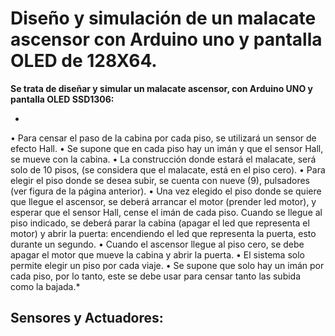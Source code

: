# **Diseño y simulación de un malacate ascensor con Arduino uno y pantalla OLED de 128X64.**

**Se trata de diseñar y simular un malacate ascensor, con Arduino UNO y pantalla OLED SSD1306:**

*
• Para censar el paso de la cabina por cada piso, se utilizará un sensor de efecto Hall.
• Se supone que en cada piso hay un imán y que el sensor Hall, se mueve con la cabina.
• La construcción donde estará el malacate, será solo de 10 pisos, (se considera que el malacate, está en el piso cero).
• Para elegir el piso donde se desea subir, se cuenta con nueve (9), pulsadores (ver figura de la página anterior).
• Una vez elegido el piso donde se quiere que llegue el ascensor, se deberá arrancar el motor (prender led motor), y esperar que el sensor Hall, cense el imán de cada piso.
Cuando se llegue al piso indicado, se deberá parar la cabina (apagar el led que representa el motor) y abrir la puerta: encendiendo el led que representa la puerta, esto durante un segundo.
• Cuando el ascensor llegue al piso cero, se debe apagar el motor que mueve la cabina y abrir la puerta.
• El sistema solo permite elegir un piso por cada viaje.
• Se supone que solo hay un imán por cada piso, por lo tanto, este se debe usar para censar tanto las subida como la bajada.*

## Sensores y Actuadores:
